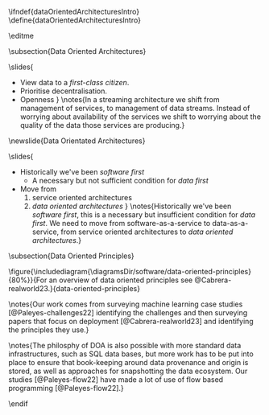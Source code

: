 \ifndef{dataOrientedArchitecturesIntro}
\define{dataOrientedArchitecturesIntro}

\editme

\subsection{Data Oriented Architectures}


\slides{
* View data to a *first-class citizen*.
* Prioritise decentralisation.
* Openness
}
\notes{In a streaming architecture we shift from management of services, to management of data streams. Instead of worrying about availability of the services we shift to worrying about the quality of the data those services are producing.}

\newslide{Data Orientated Architectures}

\slides{
* Historically we've been *software first*
    * A necessary but not sufficient condition for *data first*
* Move from
    1. service oriented architectures
	2. *data oriented architectures*
}
\notes{Historically we've been *software first*, this is a necessary but insufficient condition for *data first*. We need to move from software-as-a-service to data-as-a-service, from service oriented architectures to *data oriented architectures*.}


\subsection{Data Oriented Principles}

\figure{\includediagram{\diagramsDir/software/data-oriented-principles}{80%}}{For an overview of data oriented principles see @Cabrera-realworld23.}{data-oriented-principles}

\notes{Our work comes from surveying machine learning case studies [@Paleyes-challenges22] identifying the challenges and then surveying papers that focus on deployment [@Cabrera-realworld23] and identifying the principles they use.}

\notes{The philosphy of DOA is also possible with more standard data infrastructures, such as SQL data bases, but more work has to be put into place to ensure that book-keeping around data provenance and origin is stored, as well as approaches for snapshotting the data ecosystem. Our studies [@Paleyes-flow22] have made a lot of use of flow based programming [@Paleyes-flow22].}

\endif
